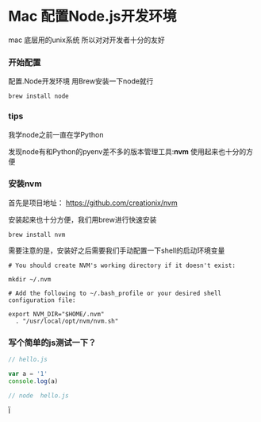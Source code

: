 # Mac 配置Node.js开发环境


mac 底层用的unix系统
所以对对开发者十分的友好

###  开始配置
配置.Node开发环境
用Brew安装一下node就行

```shell
brew install node
```

### tips

我学node之前一直在学Python

发现node有和Python的pyenv差不多的版本管理工具:**nvm**
使用起来也十分的方便

### 安装nvm

首先是项目地址： <https://github.com/creationix/nvm>


安装起来也十分方便，我们用brew进行快速安装

```shell
brew install nvm
```

需要注意的是，安装好之后需要我们手动配置一下shell的启动环境变量

```shell
# You should create NVM's working directory if it doesn't exist:

mkdir ~/.nvm

# Add the following to ~/.bash_profile or your desired shell
configuration file:

export NVM_DIR="$HOME/.nvm"
  . "/usr/local/opt/nvm/nvm.sh"
```

### 写个简单的js测试一下？

```js
// hello.js

var a = '1'
console.log(a)

// node  hello.js
```
Ï

